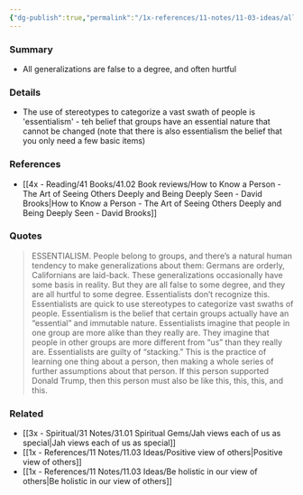 ```yaml
---
{"dg-publish":true,"permalink":"/1x-references/11-notes/11-03-ideas/all-generalizations-are-false/","title":"All generalizations are false","created":"2025-08-08T07:41:43.715+03:00","updated":"2025-08-08T18:04:24.834+03:00"}
---
```



### Summary
- All generalizations are false to a degree, and often hurtful

### Details
- The use of stereotypes to categorize a vast swath of people is 'essentialism' - teh belief that groups have an essential nature that cannot be changed (note that there is also essentialism the belief that you only need a few basic items)

### References
- [[4x - Reading/41 Books/41.02 Book reviews/How to Know a Person - The Art of Seeing Others Deeply and Being Deeply Seen - David Brooks\|How to Know a Person - The Art of Seeing Others Deeply and Being Deeply Seen - David Brooks]]

### Quotes
> ESSENTIALISM. People belong to groups, and there’s a natural human tendency to make generalizations about them: Germans are orderly, Californians are laid-back. These generalizations occasionally have some basis in reality. But they are all false to some degree, and they are all hurtful to some degree. Essentialists don’t recognize this. Essentialists are quick to use stereotypes to categorize vast swaths of people. Essentialism is the belief that certain groups actually have an “essential” and immutable nature. Essentialists imagine that people in one group are more alike than they really are. They imagine that people in other groups are more different from “us” than they really are. Essentialists are guilty of “stacking.” This is the practice of learning one thing about a person, then making a whole series of further assumptions about that person. If this person supported Donald Trump, then this person must also be like this, this, this, and this.

### Related
- [[3x - Spiritual/31 Notes/31.01 Spiritual Gems/Jah views each of us as special\|Jah views each of us as special]]
- [[1x - References/11 Notes/11.03 Ideas/Positive view of others\|Positive view of others]]
- [[1x - References/11 Notes/11.03 Ideas/Be holistic in our view of others\|Be holistic in our view of others]]

